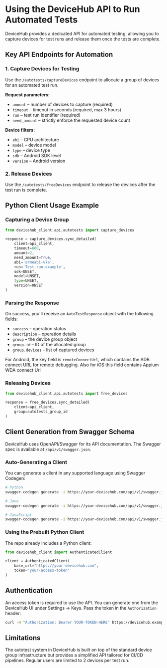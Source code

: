 
# Using the DeviceHub API to Run Automated Tests

DeviceHub provides a dedicated API for automated testing, allowing you to capture devices for test runs and release them once the tests are complete.

## Key API Endpoints for Automation

### 1. Capture Devices for Testing

Use the `/autotests/captureDevices` endpoint to allocate a group of devices for an automated test run.

**Request parameters:**
- `amount` – number of devices to capture (required)
- `timeout` – timeout in seconds (required, max 3 hours)
- `run` – test run identifier (required)
- `need_amount` – strictly enforce the requested device count

**Device filters:**
- `abi` – CPU architecture
- `model` – device model
- `type` – device type
- `sdk` – Android SDK level
- `version` – Android version

### 2. Release Devices

Use the `/autotests/freeDevices` endpoint to release the devices after the test run is complete.

## Python Client Usage Example

### Capturing a Device Group

```python
from devicehub_client.api.autotests import capture_devices

response = capture_devices.sync_detailed(
    client=api_client,
    timeout=600,
    amount=2,
    need_amount=True,
    abi='armeabi-v7a',
    run='Test-run-example',
    sdk=UNSET,
    model=UNSET,
    type=UNSET,
    version=UNSET
)
```

### Parsing the Response

On success, you'll receive an `AutoTestResponse` object with the following fields:

- `success` – operation status
- `description` – operation details
- `group` – the device group object
- `group.id` – ID of the allocated group
- `group.devices` – list of captured devices

For Android, the key field is `remoteConnectUrl`, which contains the ADB connect URL for remote debugging.
Also for iOS this field contains Appium WDA connect Url

### Releasing Devices

```python
from devicehub_client.api.autotests import free_devices

response = free_devices.sync_detailed(
    client=api_client,
    group=autotests_group_id
)
```

## Client Generation from Swagger Schema

DeviceHub uses OpenAPI/Swagger for its API documentation. The Swagger spec is available at `/api/v1/swagger.json`.

### Auto-Generating a Client

You can generate a client in any supported language using Swagger Codegen:

```bash
# Python
swagger-codegen generate -i https://your-devicehub.com/api/v1/swagger.json -l python -o ./devicehub-client

# Java
swagger-codegen generate -i https://your-devicehub.com/api/v1/swagger.json -l java -o ./devicehub-client

# JavaScript
swagger-codegen generate -i https://your-devicehub.com/api/v1/swagger.json -l javascript -o ./devicehub-client
```

### Using the Prebuilt Python Client

The repo already includes a Python client:

```python
from devicehub_client import AuthenticatedClient

client = AuthenticatedClient(
    base_url="https://your-devicehub.com",
    token="your-access-token"
)
```

## Authentication

An access token is required to use the API. You can generate one from the DeviceHub UI under Settings → Keys. Pass the token in the `Authorization` header:

```bash
curl -H "Authorization: Bearer YOUR-TOKEN-HERE" https://devicehub.example.com/api/v1/autotests/captureDevices
```

## Limitations

The autotest system in DeviceHub is built on top of the standard device group infrastructure but provides a simplified API tailored for CI/CD pipelines. Regular users are limited to 2 devices per test run.
